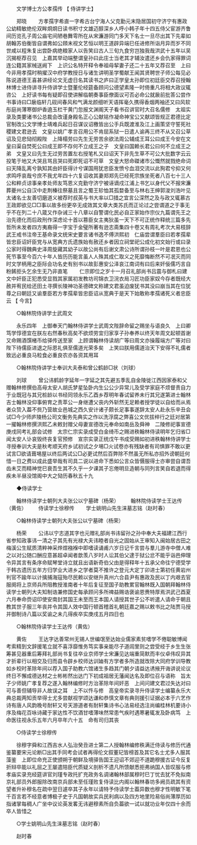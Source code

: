<!-- { "loadSidebar": true } -->
　　文学博士方公孝孺传 【 侍讲学士】 

　　郑晓 
　　方孝孺字希直一字希古台宁海人父克勤元末隐居国初守济宁有惠政公幼精敏绝伦双眸烱烱日读书积寸文雄迈醇深乡人呼小韩子年十四五侍父宦游齐鲁间历览孔子周公庙宅间陋巷舞雩所在从宋濂游同门多天下名士一旦尽出其下先辈如胡翰苏伯衡皆自谓弗如公頋末视文艺恒以明王道辟异端巳任进修所诣月异而岁不同世咸以程朱复出尝卧病绝粮家人以告笑曰古人三旬九食穷岂独我哉洪武十五年以吴沉揭枢荐召见　上嘉其举动端整谓皇孙曰此庄士当老其才辅汝遣还乡会仇家得罪词连公籍其家械送阙下　上识公名特开释令奉祖母挈妻子还二十五年又荐召至　上曰今非用孝孺时稍擢汉中府学教授日与诸生讲明圣学蜀献王闻其贤聘世子师公每见必陈说道德王喜甚讲经论文无虚日名其读书之庐曰正学皇太孙即位初廷臣交荐召授翰林博士进侍讲寻升侍讲学士暨董伦经筵备顾问公德望素隆一时倚重凡将相大政议辄咨公　上好读书每有疑即召使讲解临朝奏事臣僚面议可否必命公就扆前批答公尝作书事诗曰□扆临轩几砚间春风和气满龙颜细听天语挥毫久携得香烟两袖还又曰风软彤庭尚薄寒御炉香遶玉栏干黄门忽报文渊阁天子看书召讲官时大召名儒修　太祖实录及类要诸书公总裁会改谨身殿名正心公献铭作凝命神宝公又献颂皆规正君德比定官制改公文学博士靖难兵起日召谋议诏檄皆出公手兵既渡淮及江上画策坚守誓死社稷建文君逊去　文皇以姚广孝言召用公不肯屈系狱一日遣人谕再三终不从又召公草诏及见悲恸彻殿陛　上降榻劳曰先生无劳苦余欲法周公辅成王耳公曰成王今安在文皇曰渠自焚死公曰成王即不存何不立成王之子　文皇曰国赖长君公曰何不立成王之弟　文皇又曰先生无过劳苦置左右授笔札又曰诏天下非先生草不可公大批数字云云投笔于地又大哭且骂且哭曰死即死诏不可草　文皇大怒命磔诸市公慨然就戮绝命词曰天降乱离兮孰知其由奸臣得计兮谋国用犹忠臣发愤兮血泪交流以此狥君兮抑又何求鸣呼哀哉兮庶不我尤年四十六复诏收其妻郑郑先巳经死宗族坐死者八百七十三人公和粹贞谅事亲孝处师友笃恩义克勤守济宁被诬谪戍江浦上书乞以身代父不报宋濂葬夔州公自汉中走荆榛往祭墓且言之蜀王轸恤其孤婺备至与林右王绅郭浚刘浩叶见太诸名士友善切磨道义被荐时叔英与书大率以□措之宜言公深然之及与政又辄慕古王政即欲见□□事以故多纷更卒无成效其文章大类苏氏而正论过之尝谓道之于事无乎不在列二十八箴又作杂诫三十八章以自警谓化民必自正家始作宗仪九篇谓先王之治先德化而后政刑作深虑论十首以篡臣女主夷狄虽一天下不可正统作释统三篇多先哲所未发者四方夷裔得一字宝于金璧所著有逊志斋集四十卷又有周礼考次大易枝辞武王戒书注帝王基命录文统宋史要言诸书逸不傅洪熙初　仁庙尝谓羣臣曰若孝孺辈皆忠臣诏奸臣党与从宽典方氏遗族始有赦还乡者因立祠堂祀公成化初文始行或曰录公家时得魏典史泽周旋藏其幼子以故公尚有后谢文肃公诗所谓孙枝一叶是君恩也公死节事至今百六十年人皆历历能言虽人人殊其成仁取义之死靡悔断然不可冺灭而同时文学柄用之臣际会功名史有别书以故彭惠安公泽哀江南词有曰后来奸佞儒巧言自粉餙拒头乞余生无乃非直笔 
　　仁宗即位之岁十一月召礼部尚书吕震与御札曰建文中奸臣正犯悉受显戮其家属初发教坊司锦衣卫浣衣局习匠功臣家奴今存者既经大赦并宥民给还田土寻撰长陵神功圣德碑文称建文君虽迫废犹书其没曰崩当其在位犹尊之曰朝廷又谕羣臣若方孝孺辈皆忠臣诏从宽典于是天下始敢称孝孺诸死义者忠臣云 
【 今言】 

　　○翰林院侍讲学士武周文 

　　永乐四年　上御奉天门翰林侍讲学士武周文陛辞命留之赐坐与语良久　上曰卿笃学惇德宜在朕左右然春秋高矣不欲烦劳宜归家享子孙奉养以终天年周文起顿首谢又命赐酒馔楮币给驿传送至家　上顾谓翰林侍读胡广等曰周文亦操履端方广等对曰　陛下待儒臣进退之际恩礼俱至儒道光荣多矣　上笑曰朕用儒道治天下安得不礼儒者致远必重良马粒食必重良农亦各资其用耳 

　　○翰林院侍讲学士奉训大夫泰和曾公鹤龄□状（刘球） 

　　刘球 
　　曾公讳鹤龄字延年一字延之其先避五季乱自金陵徙江西因家泰和父赠翰林修撰伯高母太安人胡氏梦星坠卧内生公公少异常儿及受学家庭不烦督责自力于业既冠与其兄桩龄以书经同领永乐乙酉乡荐明年春试留养未行其兄遂第进士翰林吉士翰林没仰事俯育之责萃公一身继遭父丧内外斩然无足赖者授学徒以自给而从焉者众贽入葢不赀乃营故业邑城之西久安计诸子颇长足事事遂辞太安人赴永乐辛丑会试□今少师庐陵杨公司文衡务先典实之作以洗浮腐之弊喜公文优拔梓行之廷对居第一擢翰林修撰洪熙乙未敕封赠父母妻宣德改元奉命如南岳及舜神　二陵修祀事宣德庚戌同考礼部会试修　太宗仁宗实录成受白金绮币之赐进秩翰林侍读明年乞归省□闻太安人讣哀毁终丧复官预修　宣宗实录正统戊午书成受赐如初进秩翰林侍讲学士寻授奉训大夫是秋考顺天府乡试初试之夕埸□火试卷亦有残缺者有司惧罪不敢以更试言□欲请葺埸屋以终后两试公□必更试然后百弊除不然虽无所私亦招外谤朝廷何惜一日之费以成此盛举哉有司具二说以进命下悉如公言众皆慑服得士亦审尝自谓吾齿未艾而精神觉巳衰吾生其不久乎一夕课其子忘倦明旦造朝与同列言笑自若退而得疾未半昼没馆阁中大之恸历春秋五十九 

　　◆侍读学士 

　　翰林侍读学士朝列大夫张公以宁墓碑（杨荣） 
　　翰林院侍读学士王达传（黄佐） 
　　侍读学士徐穆传 
　　学士姚明山先生涞墓志铭（赵时春） 

　　○翰林侍读学士朝列大夫张公以宁墓碑（杨荣） 

　　杨荣 
　　公讳以宁志道其字也元赠礼部尚书讳留孙之孙中奉大夫福建江西行省参知政事讳一清之子其先有光禄大夫讳睦者自光之固始从王审知入闽始居古田之梅溪公生赋质清粹神采烨煜襁褓中即嗜读诵甫六岁日记千言尝与羣儿游寺中僧人难之以对公随口酬应意甚超卓闻者歆羡八岁时人讼其伯父逮于狱公忿不能乎诣邑伸理令异其言有条序命赋琴堂诗立就且出语新奇伯父由是得释年十五承父命往宁德受学于韩古遗历五年方归学业大进乡之学者莫不推许之登元大定丁卯进士第初任黄岩州判官不踰年以计擒捕海寇殆尽民赖以安继升真州六合县尹有惠政及民以丁内艰去官服阕将上京师兵所阻教授淮南者十年后复征至国子助教累官翰林既入国朝拜翰林侍读学士朝列大夫知制诰兼修国史每承顾问多所禆益赐诰褒谕恩赉特厚焉洪武己酉夏六月奉命赍诏印使安南封其国王未至而王本国人请授其世子公不听遣人请命于朝且教其世子服三年丧并令其国人效中国行顿首稽首礼朝廷嘉之赐以敕书比之陆贾马授并御制诗八篇以奖谕之未几得疾卒实庚戌五月四日也 

　　○翰林院侍读学士王达传（黄佐） 

　　黄佐 
　　王达字达善常州无锡人世编氓至达始业儒家素贫嗜学不倦聪敏博闻考索精到文辞援笔立就不喜浮靡惟务笃实事亲能尽子道闾里则之尝受经于乡生生张筹甚见器重后筹拜礼部尚书复往卒业京师学士宋濂见达端重简默而丰仪卓伟叹异其才折辈行以相交及归而县令辟乡校师达训廸有方学者多所造就改除大同府学训导教如乡校时革除年间以荐入国子助教六馆诸生多趋其门朝夕请益达诱掖开诲讲说论议终日不懈成德达材之士彬彬然出达门下初成祖居无藩闻达名及即位召与语称　旨太子少师姚广孝复荐之遂入翰林编修时方治革除年间奸恶　上间问建文君过失达对曰可与善但辅导非人故误之耳　上不以忤与修　高皇帝实录寻升侍读学士编纂永乐大典总裁两知贡举得士尤多尝献视学颂达谦和恭慎文章有典则援引证据必本于六艺作诗有唐人风韵晚号耐轩又号天游道者有耐轩集诗书心法易经选注尚编桂林机要诗小序及梅花百咏诗藏于家达性不饮酒甘嗜薄味然常患气疾时遇寒暑辄发及卧病笃　上命医往视永乐五年六月卒年六十五　命有司归其丧 

　　○侍读学士徐穆传 

　　徐穆字舜和江西吉水人弘治癸丑进士第二人授翰林编修秩满迁侍读与修历代通鉴纂要宋元论断□出其手同考会试者再得伦文叙董玘皆榜首及其它名士尤多人服其藻鉴　上即位命充正使颁朔于朝鲜及境驿告国王迎诏不郊迎不道跪穆援古证今反复折辩卒能以礼屈之王屡遣陪臣代质疑义剖析不遗凡所馈献悉拒弗纳国人皆叹服与修　孝庙实录充经筵讲官刘瑾专政托扩充政务名调诸翰林部属穆时巳丁忧去犹不免拟南京礼部员外郎服除改南京兵部未至任瑾败复侍读比内阁以翰林春坊多阙员疏其有资望者升补穆名在疏中翌日遽卒其子永年以请特予侍读学士葢异数也穆才性明敏下笔千百言若不经意者博极子史于凡国朝故实兵民利病以及四方地里险易俗尚薄厚历如指诸掌每稠人广坐中议论英发畧无讳避穆素所自负葢欲一试以就功业年仅四十余而卒人皆惜之 

　　○学士姚明山先生涞墓志铭（赵时春） 

　　赵时春 
